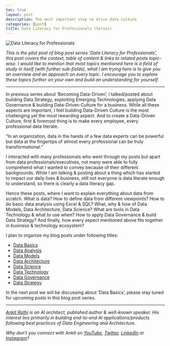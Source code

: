 ```yaml
---
toc: true
layout: post
description: The most important step to drive data culture
categories: [post]
title: Data Literacy for Professionals (Series)
---
```


![Data Literacy for Professionals](https://cdn-images-1.medium.com/max/800/0*O4eq0VGnAe9fmMQK.jpg)

*This is the pilot post of blog post series ‘Data Literacy for Professionals’, this post covers the context, table of content & links to related posts topic-wise.* *I would like to mention that most topics mentioned here is a field of study in itself (with further sub-fields), what I am trying here is to give you an overview and an approach on every topic. I encourage you to explore these topics further on your own and build an understanding for yourself.*

------------------------------------------------------------------------

In previous series about ‘Becoming Data-Driven’, I talked/posted about building Data Strategy, exploiting Emerging Technologies, applying Data Governance & building Data-Driven Culture for a business. While all these aspects are important, I feel building Data-Driven Culture is the most challenging yet the most rewarding aspect. And to create a Data-Driven Culture, first & foremost thing is to make every employee, every professional data literate.

“In an organization, data in the hands of a few data experts can be powerful but data at the fingertips of almost every professional can be truly transformational.”

I interacted with many professionals who went through my posts but apart from data professionals/executives, not many were able to fully comprehend what I wanted to convey because of their different backgrounds. While I am talking & posting about a thing which has started to impact our daily lives & business, still not everyone is data literate enough to understand, so there is clearly a data literacy gap.

Hence these posts, where I want to explain everything about data from scratch. What is data? How to define data from different viewpoints? How to do basic data analysis using Excel & SQL? What, why & how of Data Models, Data Architecture, Data Science? What are tools in Data Technology & what to use when? How to apply Data Governance & build Data Strategy? And finally, how every aspect mentioned above fits together in business & technology ecosystem?

I plan to organize my blog posts under following titles:

-   [Data Basics](https://www.linkedin.com/pulse/data-basics-ankit-rathi)
-   [Data Analysis](https://www.linkedin.com/pulse/data-analysis-ankit-rathi)
-   [Data Models](https://www.linkedin.com/pulse/data-modeling-ankit-rathi)
-   [Data Architecture](https://www.linkedin.com/pulse/data-architecture-ankit-rathi)
-   [Data Science](https://www.linkedin.com/pulse/data-science-ankit-rathi)
-   [Data Technology](https://www.linkedin.com/pulse/data-technology-ankit-rathi)
-   [Data Governance](http://www.linkedin.com/pulse/applying-data-governance-ankit-rathi)
-   [Data Strategy](http://www.linkedin.com/pulse/building-data-strategy-ankit-rathi)

In the next post we will be discussing about ‘Data Basics’, please stay tuned for upcoming posts in this blog post series.

------------------------------------------------------------------------

[*Ankit Rathi*](https://www.ankitrathi.com/) *is an AI architect, published author & well-known speaker. His interest lies primarily in building end-to-end AI applications/products following best practices of Data Engineering and Architecture.*

*Why don’t you connect with Ankit on* [*YouTube*](https://www.youtube.com/channel/UCrIv4EU2tFX8VhhT0oCnDnw)*,* [*Twitter*](https://twitter.com/rathiankit)*,* [*LinkedIn*](https://www.linkedin.com/in/ankitrathi/) *or* [*Instagram*](https://instagram.com/ankitrathi/)*?*
